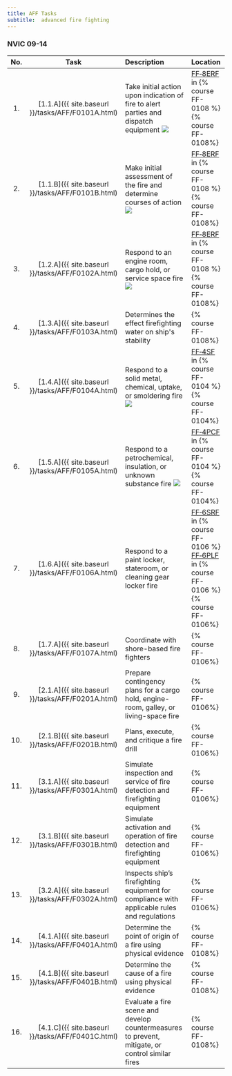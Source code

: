 ```yaml
---
title: AFF Tasks
subtitle:  advanced fire fighting
---
```




### NVIC 09-14

| No.   | Task | Description | Location |
|:-----:|:----:|:------------|:-------|
| 1. | [1.1.A]({{ site.baseurl }}/tasks/AFF/F0101A.html) | Take initial action upon indication of fire to alert parties and dispatch equipment ![]({{site.baseurl}}/assets/images/new.jpg)  | [FF‑8ERF]({{site.baseurl}}/assessments/Common/FF-8ERF) in {% course FF-0108 %} <br/>{% course FF-0108%}|
| 2. | [1.1.B]({{ site.baseurl }}/tasks/AFF/F0101B.html) | Make initial assessment of the fire and determine courses of action ![]({{site.baseurl}}/assets/images/new.jpg)  | [FF‑8ERF]({{site.baseurl}}/assessments/Common/FF-8ERF) in {% course FF-0108 %} <br/>{% course FF-0108%}|
| 3. | [1.2.A]({{ site.baseurl }}/tasks/AFF/F0102A.html) | Respond to an engine room, cargo hold, or service space fire ![]({{site.baseurl}}/assets/images/new.jpg)  | [FF‑8ERF]({{site.baseurl}}/assessments/Common/FF-8ERF) in {% course FF-0108 %} <br/>{% course FF-0108%}|
| 4. | [1.3.A]({{ site.baseurl }}/tasks/AFF/F0103A.html) | Determines the effect firefighting water on ship's stability | {% course FF-0108%}|
| 5. | [1.4.A]({{ site.baseurl }}/tasks/AFF/F0104A.html) | Respond to a solid metal, chemical, uptake, or smoldering fire ![]({{site.baseurl}}/assets/images/new.jpg)  | [FF‑4SF]({{site.baseurl}}/assessments/Common/FF-4SF) in {% course FF-0104 %} <br/>{% course FF-0104%}|
| 6. | [1.5.A]({{ site.baseurl }}/tasks/AFF/F0105A.html) | Respond to a petrochemical, insulation, or unknown substance fire ![]({{site.baseurl}}/assets/images/new.jpg)  | [FF‑4PCF]({{site.baseurl}}/assessments/Common/FF-4PCF) in {% course FF-0104 %} <br/>{% course FF-0104%}|
| 7. | [1.6.A]({{ site.baseurl }}/tasks/AFF/F0106A.html) | Respond to a paint locker, stateroom, or cleaning gear locker fire | [FF‑6SRF]({{site.baseurl}}/assessments/Common/FF-6SRF) in {% course FF-0106 %} <br/>[FF‑6PLF]({{site.baseurl}}/assessments/Common/FF-6PLF) in {% course FF-0106 %} <br/>{% course FF-0106%}|
| 8. | [1.7.A]({{ site.baseurl }}/tasks/AFF/F0107A.html) | Coordinate with shore-based fire fighters | {% course FF-0106%}|
| 9. | [2.1.A]({{ site.baseurl }}/tasks/AFF/F0201A.html) | Prepare contingency plans for a cargo hold, engine-room, galley, or living-space fire | {% course FF-0106%}|
| 10. | [2.1.B]({{ site.baseurl }}/tasks/AFF/F0201B.html) | Plans, execute, and critique a fire drill | {% course FF-0106%}|
| 11. | [3.1.A]({{ site.baseurl }}/tasks/AFF/F0301A.html) | Simulate inspection and service of fire detection and firefighting equipment | {% course FF-0106%}|
| 12. | [3.1.B]({{ site.baseurl }}/tasks/AFF/F0301B.html) | Simulate activation and operation of fire detection and firefighting equipment | {% course FF-0106%}|
| 13. | [3.2.A]({{ site.baseurl }}/tasks/AFF/F0302A.html) | Inspects ship’s firefighting equipment for compliance with applicable rules and regulations | {% course FF-0106%}|
| 14. | [4.1.A]({{ site.baseurl }}/tasks/AFF/F0401A.html) | Determine the point of origin of a fire using physical evidence | {% course FF-0108%}|
| 15. | [4.1.B]({{ site.baseurl }}/tasks/AFF/F0401B.html) | Determine the cause of a fire using physical evidence | {% course FF-0108%}|
| 16. | [4.1.C]({{ site.baseurl }}/tasks/AFF/F0401C.html) | Evaluate a fire scene and develop countermeasures to prevent, mitigate, or control similar fires | {% course FF-0108%}|
